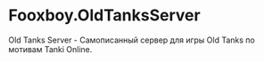 # Fooxboy.OldTanksServer
Old Tanks Server - Самописанный сервер для игры Old Tanks по мотивам Tanki Online.
